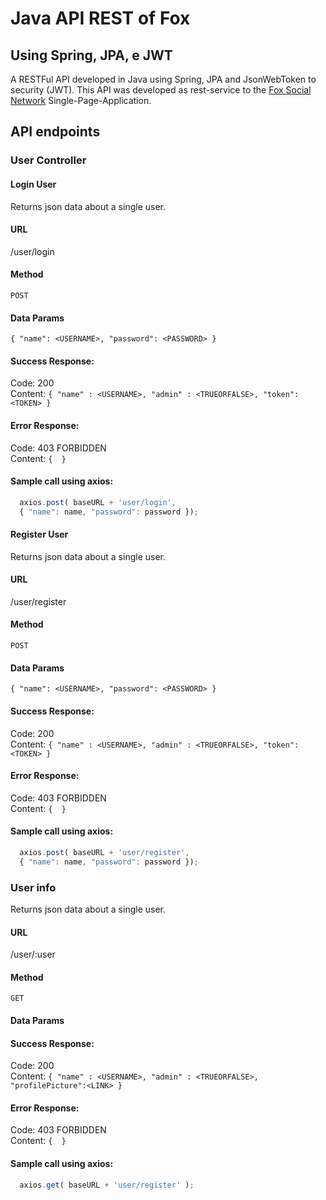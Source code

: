 
# Java API REST of Fox
## Using Spring, JPA, e JWT

A RESTFul API developed in Java using Spring, JPA and JsonWebToken to security (JWT). This API was developed as rest-service to the [Fox Social Network](github.com/leonardormlins/fox) Single-Page-Application.

## API endpoints

### User Controller

#### Login User

  Returns json data about a single user.

#### URL

  /user/login

#### Method

  `POST`
  
#### Data Params  
  
  `{ "name": <USERNAME>, "password": <PASSWORD> }`

#### Success Response:

  Code: 200 <br />
  Content: `{ "name" : <USERNAME>, "admin" : <TRUEORFALSE>, "token": <TOKEN> }`
 
#### Error Response:

  Code: 403 FORBIDDEN <br />
    Content: `{  }`

#### Sample call using axios:

  ```javascript
    axios.post( baseURL + 'user/login',
    { "name": name, "password": password });
  ```
#### Register User

  Returns json data about a single user.

#### URL

  /user/register

#### Method

  `POST`
  
#### Data Params  
  
  `{ "name": <USERNAME>, "password": <PASSWORD> }`

#### Success Response:

  Code: 200 <br />
  Content: `{ "name" : <USERNAME>, "admin" : <TRUEORFALSE>, "token": <TOKEN> }`
 
#### Error Response:

  Code: 403 FORBIDDEN <br />
    Content: `{  }`

#### Sample call using axios:

  ```javascript
    axios.post( baseURL + 'user/register',
    { "name": name, "password": password });
  ```

### User info

  Returns json data about a single user.

#### URL

  /user/:user

#### Method

  `GET`
  
#### Data Params  
  


#### Success Response:

  Code: 200 <br />
  Content: `{ "name" : <USERNAME>, "admin" : <TRUEORFALSE>, "profilePicture":<LINK> }`
 
#### Error Response:

  Code: 403 FORBIDDEN <br />
    Content: `{  }`

#### Sample call using axios:

  ```javascript
    axios.get( baseURL + 'user/register' );
  ```


